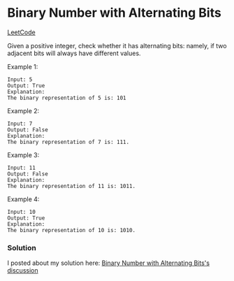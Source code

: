 # Binary Number with Alternating Bits
[LeetCode](https://leetcode.com/problems/binary-number-with-alternating-bits/description/)

Given a positive integer, check whether it has alternating bits: namely, if two adjacent bits will always have different values.

Example 1:
```
Input: 5
Output: True
Explanation:
The binary representation of 5 is: 101
```

Example 2:
```
Input: 7
Output: False
Explanation:
The binary representation of 7 is: 111.
```

Example 3:
```
Input: 11
Output: False
Explanation:
The binary representation of 11 is: 1011.
```

Example 4:
```
Input: 10
Output: True
Explanation:
The binary representation of 10 is: 1010.
```

### Solution
I posted about my solution here: [Binary Number with Alternating Bits's discussion](https://leetcode.com/problems/binary-number-with-alternating-bits/discuss/174631/Go-100-beats-0ms-O%281%29-time-O%281%29-space)
